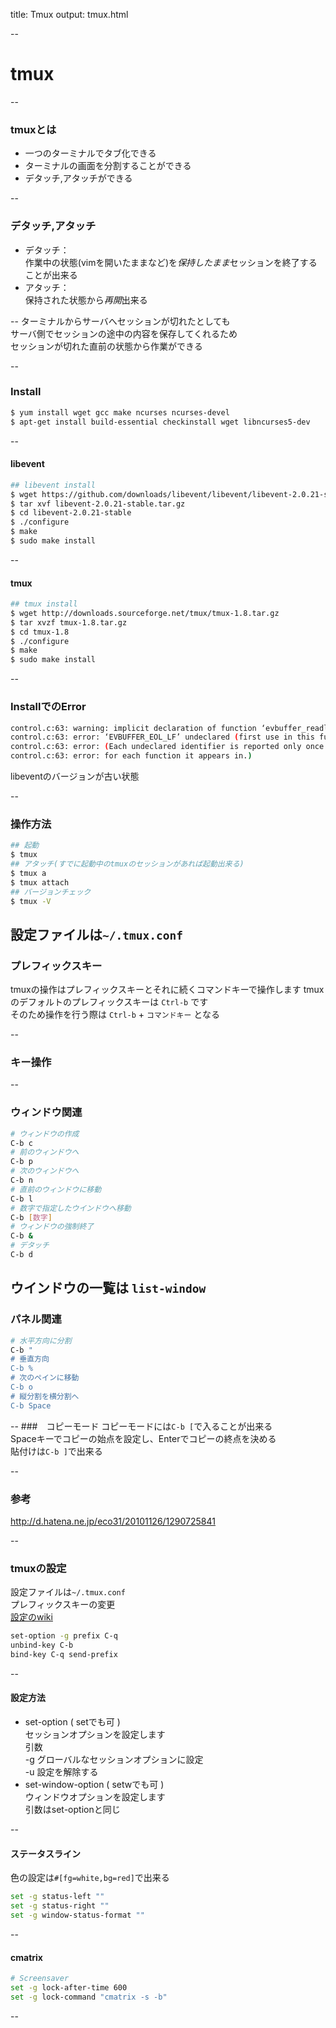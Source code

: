 title: Tmux
output: tmux.html

--
# tmux
--
### tmuxとは

* 一つのターミナルでタブ化できる  
* ターミナルの画面を分割することができる  
* デタッチ,アタッチができる  

--
### デタッチ,アタッチ

* デタッチ：  
作業中の状態(vimを開いたままなど)を*保持したまま*セッションを終了することが出来る  
* アタッチ：  
保持された状態から*再開*出来る  

--
ターミナルからサーバへセッションが切れたとしても  
サーバ側でセッションの途中の内容を保存してくれるため  
セッションが切れた直前の状態から作業ができる  

--
### Install

```bash
$ yum install wget gcc make ncurses ncurses-devel
$ apt-get install build-essential checkinstall wget libncurses5-dev
```

--
#### libevent

```bash
## libevent install
$ wget https://github.com/downloads/libevent/libevent/libevent-2.0.21-stable.tar.gz
$ tar xvf libevent-2.0.21-stable.tar.gz
$ cd libevent-2.0.21-stable
$ ./configure
$ make
$ sudo make install
```

--
#### tmux

```bash
## tmux install
$ wget http://downloads.sourceforge.net/tmux/tmux-1.8.tar.gz
$ tar xvzf tmux-1.8.tar.gz
$ cd tmux-1.8
$ ./configure
$ make
$ sudo make install
```

--
###  InstallでのError

```bash
control.c:63: warning: implicit declaration of function ‘evbuffer_readln’
control.c:63: error: ‘EVBUFFER_EOL_LF’ undeclared (first use in this function)
control.c:63: error: (Each undeclared identifier is reported only once
control.c:63: error: for each function it appears in.)
```

libeventのバージョンが古い状態  

--
### 操作方法

```bash
## 起動
$ tmux
## アタッチ(すでに起動中のtmuxのセッションがあれば起動出来る)
$ tmux a 
$ tmux attach
## バージョンチェック
$ tmux -V
```

設定ファイルは`~/.tmux.conf`
--
### プレフィックスキー
tmuxの操作はプレフィックスキーとそれに続くコマンドキーで操作します
tmuxのデフォルトのプレフィックスキーは `Ctrl-b` です  
そのため操作を行う際は `Ctrl-b` + `コマンドキー` となる  

--
### キー操作
--
### ウィンドウ関連
```bash
# ウィンドウの作成
C-b c
# 前のウィンドウへ
C-b p
# 次のウィンドウへ
C-b n
# 直前のウィンドウに移動
C-b l
# 数字で指定したウインドウへ移動
C-b [数字]
# ウィンドウの強制終了
C-b &
# デタッチ
C-b d
```
ウインドウの一覧は `list-window`
--
### パネル関連

```bash
# 水平方向に分割
C-b "
# 垂直方向
C-b %
# 次のペインに移動
C-b o
# 縦分割を横分割へ
C-b Space
```
--
###　コピーモード
コピーモードには`C-b [`で入ることが出来る  
Spaceキーでコピーの始点を設定し、Enterでコピーの終点を決める  
貼付けは`C-b ]`で出来る  

--
### 参考

http://d.hatena.ne.jp/eco31/20101126/1290725841

--
### tmuxの設定
設定ファイルは`~/.tmux.conf`  
プレフィックスキーの変更  
[設定のwiki](https://bytebucket.org/ns9tks/tmux-ja/wiki/tmux-ja.html)

```bash
set-option -g prefix C-q
unbind-key C-b
bind-key C-q send-prefix
```
--
#### 設定方法
* set-option ( setでも可 )  
セッションオプションを設定します  
引数  
-g グローバルなセッションオプションに設定  
-u 設定を解除する  
* set-window-option ( setwでも可 )   
ウィンドウオプションを設定します  
引数はset-optionと同じ  

--
#### ステータスライン

色の設定は`#[fg=white,bg=red]`で出来る

```bash
set -g status-left ""
set -g status-right ""
set -g window-status-format ""
```
--
#### cmatrix

```bash
# Screensaver
set -g lock-after-time 600
set -g lock-command "cmatrix -s -b"
```
--
